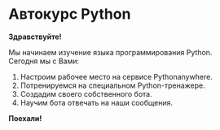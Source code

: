 # Автокурс Python

**Здравствуйте!**

Мы начинаем изучение языка программирования Python.  
Сегодня мы с Вами:
1. Настроим рабочее место на сервисе Pythonanywhere.
2. Потренируемся на специальном Python-тренажере.
3. Создадим своего собственного бота.
4. Научим бота отвечать на наши сообщения.

**Поехали!**